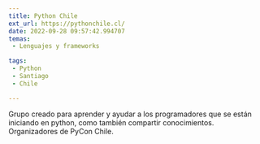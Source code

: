 ```yaml
---
title: Python Chile
ext_url: https://pythonchile.cl/
date: 2022-09-28 09:57:42.994707
temas:
 - Lenguajes y frameworks

tags:
 - Python
 - Santiago
 - Chile

---
```


Grupo creado para aprender y ayudar a los programadores que se están iniciando en python, como también compartir conocimientos. Organizadores de PyCon Chile.

    